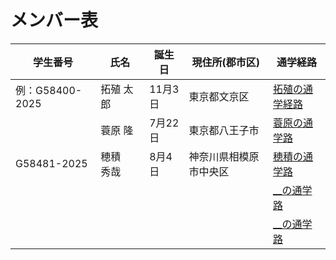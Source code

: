 # メンバー表

|学生番号|氏名|誕生日|現住所(郡市区)|通学経路|
|---|---|---|---|---|
|例：G58400-2025|拓殖 太郎|11月3日|東京都文京区|[拓殖の通学経路](route00.md)|
||蓑原 隆|7月22日|東京都八王子市| [蓑原の通学路](route01.md)|
|G58481-2025|穂積　秀哉|8月4日|神奈川県相模原市中央区| [穂積の通学路](route02.md)|
| | | | | [__の通学路](route03.md)|
| | | | | [__の通学路](route04.md)|
